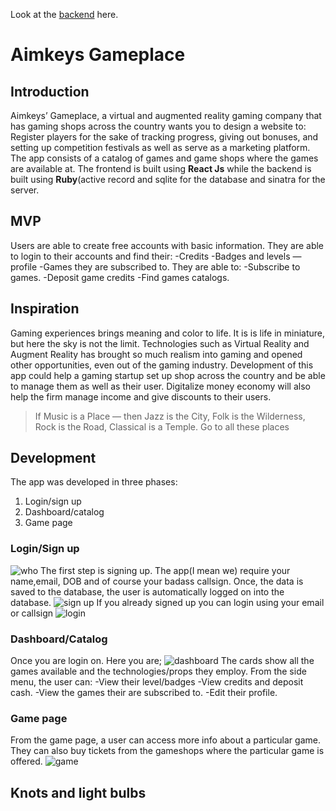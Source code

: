Look at the [backend](https://github.com/Aimkeys-Sir/gameplace-backend)  here.
# Aimkeys Gameplace
## Introduction
Aimkeys’ Gameplace, a virtual and augmented reality gaming company that has gaming shops across the country wants you to design a website to:
Register players for the sake of tracking progress, giving out bonuses, and setting up competition festivals as well as serve as a marketing platform.
The app consists of a catalog of games and game shops where the games are available at.
The frontend is built using **React Js** while the backend is built using **Ruby**(active record and sqlite for the database and sinatra for the server.


## MVP
Users are able to create free accounts with basic information. They are able to login to their accounts and find their:
-Credits
-Badges and levels —  profile
-Games they are subscribed to.
They are able to:
-Subscribe to games.
-Deposit game credits
-Find games catalogs.

## Inspiration
Gaming experiences brings meaning and color to life. It is is life in miniature, but here the sky is not the limit. Technologies such as Virtual Reality and Augment Reality has brought so much realism into gaming and opened other opportunities, even out of the gaming industry. Development of this app could help a gaming startup set up shop across the country and be able to manage them as well as their user. Digitalize money economy will also help the firm manage income and give discounts to their users.

>If Music is a Place — then Jazz is the City, Folk is the Wilderness, Rock is the Road, Classical is a Temple. Go to all these places

## Development
The app was developed in three phases:
1. Login/sign up
2. Dashboard/catalog
3. Game page

### Login/Sign up
![who](http://www.quickmeme.com/img/cf/cf9338e22168a5407dab89b4d0689780b786eb4d0af0fc7efdd6bb33d6d055ef.jpg)
The first step is signing up. The app(I mean we) require your name,email, DOB and of course your badass callsign.
Once, the data is saved to the database, the user is automatically logged on into the database.
![sign up]()
If you already signed up you can login using your email or callsign
![login]()

### Dashboard/Catalog
Once you are login on. Here you are;
![dashboard]()
The cards show all the games available and the technologies/props they employ.
From the side menu, the user can:
-View their level/badges
-View credits and deposit cash.
-View the games their are subscribed to.
-Edit their profile.

### Game page
From the game page, a user can access more info about a particular game. They can also buy tickets from the gameshops where the particular game is offered.
![game]()

## Knots and light bulbs





